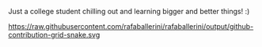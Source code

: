 Just a college student chilling out and learning bigger and better things! :)

<img>https://raw.githubusercontent.com/rafaballerini/rafaballerini/output/github-contribution-grid-snake.svg</img>

